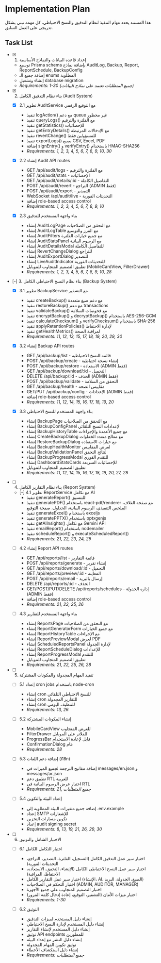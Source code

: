 # Implementation Plan

هذا المستند يحدد مهام التنفيذ لنظام التدقيق والنسخ الاحتياطي. كل مهمة تبني بشكل تدريجي على العمل السابق.

## Task List

- [x] 1. إعداد قاعدة البيانات والنماذج الأساسية
  - توسيع Prisma schema بإضافة نماذج AuditLog, Backup, Report, ReportSchedule, BackupConfig
  - إضافة جميع الـ enums المطلوبة
  - إنشاء وتشغيل database migration
  - _Requirements: 1-30 (جميع المتطلبات تعتمد على نماذج البيانات)_

- [x] 2. بناء نظام التدقيق الكامل (Audit System)
  - [x] 2.1 تطوير AuditService مع التوقيع الرقمي
    - تنفيذ logAction() مع دعم queue غير محظور
    - تنفيذ queryLogs() مع الفلترة والترقيم
    - تنفيذ getStatistics() للإحصائيات
    - تنفيذ getEntryDetails() مع الإدخالات المرتبطة
    - تنفيذ revertChange() للمسؤولين فقط
    - تنفيذ exportLogs() بصيغ CSV, Excel, PDF
    - إضافة signEntry() و verifyEntry() باستخدام HMAC-SHA256
    - _Requirements: 1, 2, 3, 4, 5, 6, 7, 8, 9, 10, 30_
  
  - [x] 2.2 إنشاء Audit API routes
    - GET /api/audit/logs - مع الفلترة والترقيم
    - GET /api/audit/stats - الإحصائيات
    - GET /api/audit/details/:id - التفاصيل الكاملة
    - POST /api/audit/revert - التراجع (ADMIN فقط)
    - POST /api/audit/export - التصدير
    - WebSocket /api/audit/live - التحديثات الفورية
    - إضافة role-based access control
    - _Requirements: 1, 2, 3, 4, 5, 6, 7, 8, 9, 10_
  
  - [x] 2.3 بناء واجهة المستخدم للتدقيق
    - إنشاء AuditLogPage مع التحقق من الصلاحيات
    - إنشاء AuditLogTable مع الفرز والتوسيع
    - إنشاء AuditFilters مع جميع خيارات الفلترة
    - إنشاء AuditStatsPanel مع الرسوم البيانية
    - إنشاء AuditDetailsModal للتفاصيل الكاملة
    - إنشاء RevertChangeDialog للتراجع
    - إنشاء AuditExportDialog للتصدير
    - إنشاء LiveAuditIndicator للتحديثات الفورية
    - تطبيق التصميم المتجاوب للموبايل (MobileCardView, FilterDrawer)
    - _Requirements: 1, 2, 3, 4, 5, 6, 7, 8, 9, 10, 28_

- [-] 3. بناء نظام النسخ الاحتياطي الكامل (Backup System)
  - [x] 3.1 تطوير BackupService مع التشفير
    - تنفيذ createBackup() مع دعم صيغ متعددة
    - تنفيذ restoreBackup() مع دعم transactions
    - تنفيذ validateBackup() مع فحوصات السلامة
    - تنفيذ encryptBackup() و decryptBackup() باستخدام AES-256-GCM
    - تنفيذ calculateChecksum() و verifyChecksum() باستخدام SHA-256
    - تنفيذ applyRetentionPolicies() لإدارة الاحتفاظ
    - تنفيذ getHealthMetrics() لمراقبة الصحة
    - _Requirements: 11, 12, 13, 15, 17, 18, 19, 20, 29, 30_
  
  - [x] 3.2 إنشاء Backup API routes
    - GET /api/backup/list - قائمة النسخ الاحتياطية
    - POST /api/backup/create - إنشاء نسخة احتياطية
    - POST /api/backup/restore - الاستعادة (ADMIN فقط)
    - GET /api/backup/download/:id - التحميل
    - DELETE /api/backup/:id - الحذف (ADMIN فقط)
    - POST /api/backup/validate - التحقق من السلامة
    - GET /api/backup/health - مقاييس الصحة
    - GET/PUT /api/backup/config - الإعدادات (ADMIN فقط)
    - إضافة role-based access control
    - _Requirements: 11, 12, 14, 15, 16, 17, 18, 19, 20_
  
  - [x] 3.3 بناء واجهة المستخدم للنسخ الاحتياطي
    - إنشاء BackupPage مع التحقق من الصلاحيات
    - إنشاء BackupConfigPanel لإعدادات النسخ التلقائي
    - إنشاء BackupHistoryTable مع جميع الأعمدة والإجراءات
    - إنشاء CreateBackupDialog مع معالج متعدد الخطوات
    - إنشاء RestoreBackupDialog مع خيارات الاستعادة
    - إنشاء BackupHealthMonitor لعرض المقاييس
    - إنشاء BackupValidationPanel لنتائج التحقق
    - إنشاء BackupProgressModal للتقدم الفوري
    - إنشاء DashboardStatsCards للإحصائيات السريعة
    - تطبيق التصميم المتجاوب للموبايل
    - _Requirements: 11, 12, 14, 15, 16, 17, 18, 19, 20, 27, 28_

- [ ] 4. بناء نظام التقارير الكامل (Report System)
  - [-] 4.1 تطوير ReportService مع تكامل AI
    - تنفيذ generateReport() للتنسيق
    - تنفيذ generatePDF() باستخدام react-pdf/renderer مع صفحة الغلاف، الملخص التنفيذي، الرسوم البيانية، الجداول، صفحة التوقيع
    - تنفيذ generateExcel() باستخدام exceljs
    - تنفيذ generatePPTX() باستخدام pptxgenjs
    - تنفيذ getAIInsights() مع تكامل Gemini API
    - تنفيذ emailReport() باستخدام nodemailer
    - تنفيذ scheduleReport() و executeScheduledReport()
    - _Requirements: 21, 22, 23, 24, 26_
  
  - [ ] 4.2 إنشاء Report API routes
    - GET /api/reports/list - قائمة التقارير
    - POST /api/reports/generate - إنشاء تقرير
    - GET /api/reports/download/:id - التحميل
    - GET /api/reports/preview/:id - المعاينة
    - POST /api/reports/email - إرسال بالبريد
    - DELETE /api/reports/:id - الحذف
    - GET/POST/PUT/DELETE /api/reports/schedules - إدارة الجدولة (ADMIN فقط)
    - إضافة role-based access control
    - _Requirements: 21, 22, 25, 26_
  
  - [ ] 4.3 بناء واجهة المستخدم للتقارير
    - إنشاء ReportsPage مع التحقق من الصلاحيات
    - إنشاء ReportGeneratorForm مع جميع الخيارات
    - إنشاء ReportHistoryTable مع الإجراءات
    - إنشاء ReportPreviewModal لعرض PDF
    - إنشاء ScheduledReportsPanel لإدارة الجدولة
    - إنشاء ReportScheduleDialog للإعدادات
    - إنشاء ReportProgressModal للتقدم
    - تطبيق التصميم المتجاوب للموبايل
    - _Requirements: 21, 22, 25, 26, 28_

- [ ] 5. تنفيذ المهام المجدولة والمكونات المشتركة
  - [ ] 5.1 إعداد cron jobs باستخدام node-cron
    - إنشاء cron للنسخ الاحتياطي التلقائي
    - إنشاء cron للتقارير المجدولة
    - إنشاء cron للتنظيف اليومي
    - _Requirements: 13, 26_
  
  - [ ] 5.2 إنشاء المكونات المشتركة
    - MobileCardView للعرض المتجاوب
    - FilterDrawer للفلاتر على الموبايل
    - ProgressBar قابل لإعادة الاستخدام
    - ConfirmationDialog عام
    - _Requirements: 28_
  
  - [ ] 5.3 إضافة دعم اللغات (i18n)
    - إضافة مفاتيح الترجمة لجميع الميزات في messages/en.json و messages/ar.json
    - تطبيق دعم RTL للعربية
    - اختبار عرض الرسوم البيانية في RTL
    - _Requirements: 21, جميع المتطلبات_
  
  - [ ] 5.4 إعداد البيئة والتكوين
    - إضافة جميع متغيرات البيئة المطلوبة إلى .env.example
    - إعداد SMTP للإشعارات
    - تكوين مسارات التخزين
    - إعداد audit signing secret
    - _Requirements: 8, 13, 19, 21, 26, 29, 30_

- [ ] 6. الاختبار الشامل والتوثيق
  - [ ] 6.1 اختبار التكامل الكامل
    - اختبار سير عمل التدقيق الكامل (التسجيل، الفلترة، التصدير، التراجع، التحديثات الفورية)
    - اختبار سير عمل النسخ الاحتياطي الكامل (الإنشاء، التحقق، الاستعادة، الاحتفاظ، المراقبة)
    - اختبار سير عمل التقارير الكامل (الإنشاء، AI، الصيغ، الجدولة، البريد)
    - اختبار التحكم في الصلاحيات (ADMIN, AUDITOR, MANAGER)
    - اختبار التصميم المتجاوب على جميع الأجهزة
    - اختبار ميزات الأمان (التشفير، التوقيع، إعادة إدخال كلمة المرور)
    - _Requirements: 1-30_
  
  - [ ] 6.2 التوثيق
    - إنشاء دليل المستخدم لميزات التدقيق
    - إنشاء دليل المستخدم لإدارة النسخ الاحتياطي
    - إنشاء دليل المستخدم لإنشاء التقارير
    - توثيق API endpoints للمطورين
    - إنشاء دليل النشر مع إعداد البيئة
    - توثيق تكوين المهام المجدولة
    - إنشاء دليل استكشاف الأخطاء
    - _Requirements: جميع المتطلبات_
